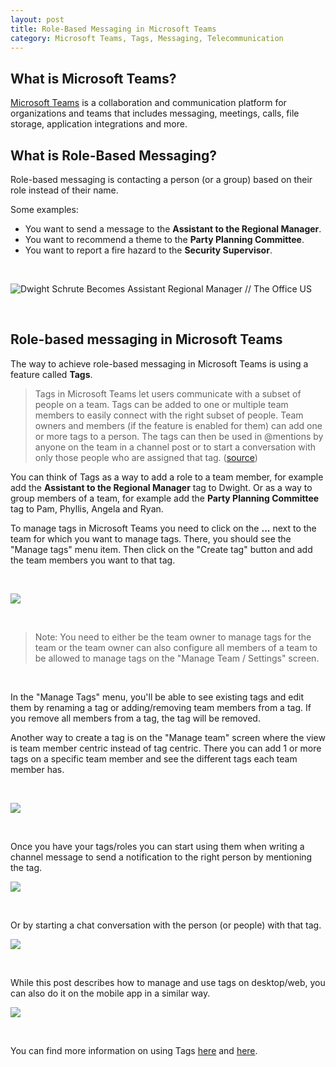 ```yaml
---
layout: post
title: Role-Based Messaging in Microsoft Teams
category: Microsoft Teams, Tags, Messaging, Telecommunication
---
```


## What is Microsoft Teams? ##

[Microsoft Teams](https://www.microsoft.com/en-us/microsoft-365/microsoft-teams/group-chat-software) is a collaboration and communication platform for organizations and teams that includes messaging, meetings, calls, file storage, application integrations and more.

## What is Role-Based Messaging? ##

Role-based messaging is contacting a person (or a group) based on their role instead of their name.

Some examples:

* You want to send a message to the **Assistant to the Regional Manager**.
* You want to recommend a theme to the **Party Planning Committee**.
* You want to report a fire hazard to the **Security Supervisor**.

<br>

![Dwight Schrute Becomes Assistant Regional Manager // The Office US](https://i.makeagif.com/media/4-17-2015/F06bPD.gif)

<br>

## Role-based messaging in Microsoft Teams ##

The way to achieve role-based messaging in Microsoft Teams is using a feature called **Tags**.

> Tags in Microsoft Teams let users communicate with a subset of people on a team. Tags can be added to one or multiple team members to easily connect with the right subset of people. Team owners and members (if the feature is enabled for them) can add one or more tags to a person. The tags can then be used in @mentions by anyone on the team in a channel post or to start a conversation with only those people who are assigned that tag.
([source](https://docs.microsoft.com/en-us/microsoftteams/manage-tags))

You can think of Tags as a way to add a role to a team member, for example add the **Assistant to the Regional Manager** tag to Dwight.
Or as a way to group members of a team, for example add the **Party Planning Committee** tag to Pam, Phyllis, Angela and Ryan.

To manage tags in Microsoft Teams you need to click on the **...** next to the team for which you want to manage tags. There, you should see the "Manage tags" menu item. Then click on the "Create tag" button and add the team members you want to that tag.

<br>

![](/images/managetags.png)

<br>

> Note: You need to either be the team owner to manage tags for the team or the team owner can also configure all members of a team to be allowed to manage tags on the "Manage Team / Settings" screen.

<br>

In the "Manage Tags" menu, you'll be able to see existing tags and edit them by renaming a tag or adding/removing team members from a tag. If you remove all members from a tag, the tag will be removed.

Another way to create a tag is on the "Manage team" screen where the view is team member centric instead of tag centric. There you can add 1 or more tags on a specific team member and see the different tags each team member has.

<br>

![](/images/managetags3.png)

<br>

Once you have your tags/roles you can start using them when writing a channel message to send a notification to the right person by mentioning the tag.

![](/images/mention1.png)

<br>

Or by starting a chat conversation with the person (or people) with that tag.

![](/images/chat1.png)

<br>

While this post describes how to manage and use tags on desktop/web, you can also do it on the mobile app in a similar way.

![](/images/managetagsmobile1.png)

<br>

You can find more information on using Tags [here](https://support.office.com/en-us/article/using-tags-in-teams-667bd56f-32b8-4118-9a0b-56807c96d91e) and [here](https://docs.microsoft.com/en-us/microsoftteams/manage-tags).
